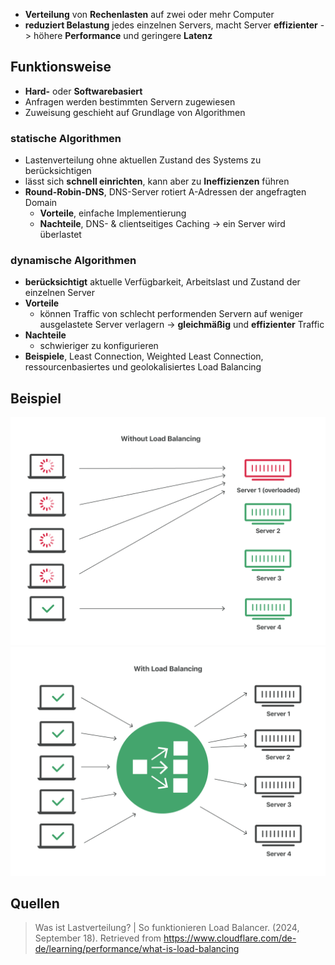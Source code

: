 - **Verteilung** von **Rechenlasten** auf zwei oder mehr Computer
- **reduziert Belastung** jedes einzelnen Servers, macht Server **effizienter** -> höhere **Performance** und geringere **Latenz**

## Funktionsweise
- **Hard-** oder **Softwarebasiert**
- Anfragen werden bestimmten Servern zugewiesen
- Zuweisung geschieht auf Grundlage von Algorithmen

### statische Algorithmen
- Lastenverteilung ohne aktuellen Zustand des Systems zu berücksichtigen
- lässt sich **schnell einrichten**, kann aber zu **Ineffizienzen** führen
- **Round-Robin-DNS**, DNS-Server rotiert A-Adressen der angefragten Domain
	- **Vorteile**, einfache Implementierung
	- **Nachteile**, DNS- & clientseitiges Caching -> ein Server wird überlastet

### dynamische Algorithmen
- **berücksichtigt** aktuelle Verfügbarkeit, Arbeitslast und Zustand der einzelnen Server
- **Vorteile**
	- können Traffic von schlecht performenden Servern auf weniger ausgelastete Server verlagern -> **gleichmäßig** und **effizienter** Traffic
- **Nachteile**
	- schwieriger zu konfigurieren
- **Beispiele**, Least Connection, Weighted Least Connection, ressourcenbasiertes und geolokalisiertes Load Balancing

## Beispiel
![Pasted image 20240918101849.png](attachments/Pasted%20image%2020240918101849.png)
![Pasted image 20240918101855.png](attachments/Pasted%20image%2020240918101855.png)

## Quellen

> Was ist Lastverteilung? | So funktionieren Load Balancer. (2024, September 18). Retrieved from https://www.cloudflare.com/de-de/learning/performance/what-is-load-balancing